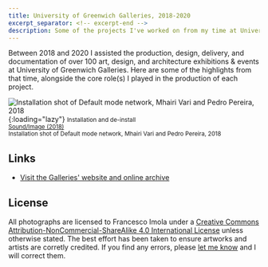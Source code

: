 ```yaml
---
title: University of Greenwich Galleries, 2018-2020
excerpt_separator: <!-- excerpt-end -->
description: Some of the projects I've worked on from my time at University of Greenwich Galleries.
---
```

Between 2018 and 2020 I assisted the production, design, delivery, and documentation of over 100 art, design, and architecture exhibitions & events at University of Greenwich Galleries. Here are some of the highlights from that time, alongside the core role(s) I played in the production of each project.

![Installation shot of Default mode network, Mhairi Vari and Pedro Pereira, 2018](assets/greenwichgal/default_mode_network.jpg){:loading="lazy"}
<small style="min-width: 15em;">Installation and de-install<br><a href="http://www.greenwichunigalleries.co.uk/sound-image-2018-exhibition/">Sound/Image (2018)</a><br>Installation shot of Default mode network, Mhairi Vari and Pedro Pereira, 2018</small>

## Links
- [Visit the Galleries' website and online archive](http://www.greenwichunigalleries.co.uk/)

## License
All photographs are licensed to Francesco Imola under a <a rel="license" href="http://creativecommons.org/licenses/by-nc-sa/4.0/" target="_blank" rel="noopener noreferrer">Creative Commons Attribution-NonCommercial-ShareAlike 4.0 International License</a> unless otherwise stated. The best effort has been taken to ensure artworks and artists are corretly credited. If you find any errors, please <a href="mailto:frn.imola@gmail.com?subject=Re%20Credits%20error%20on%20your%20website">let me know</a> and I will correct them.
